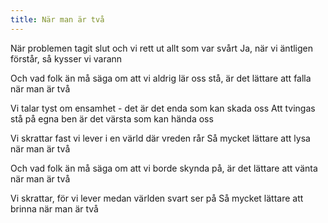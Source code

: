 ```yaml
---
title: När man är två
---
```


När problemen tagit slut
och vi rett ut allt som var svårt
Ja, när vi äntligen förstår,
så kysser vi varann

Och vad folk än må säga
om att vi aldrig lär oss stå,
är det lättare att falla
när man är två

Vi talar tyst om ensamhet -
det är det enda som kan skada oss
Att tvingas stå på egna ben
är det värsta som kan hända oss

Vi skrattar fast vi lever
i en värld där vreden rår
Så mycket lättare att lysa
när man är två

Och vad folk än må säga
om att vi borde skynda på,
är det lättare att vänta
när man är två

Vi skrattar, för vi lever
medan världen svart ser på
Så mycket lättare att brinna
när man är två